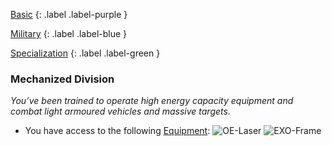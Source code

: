 
[Basic](Game/Progress#Basic)
{: .label .label-purple }

[Military](Game/Military)
{: .label .label-blue }

[Specialization](Game/Progress#Specialization)
{: .label .label-green }
### Mechanized Division
*You’ve been trained to operate high energy capacity equipment and combat light armoured vehicles and massive targets.*
* You have access to the following [Equipment](Core/Equipment):
![OE-Laser](Game/Blocks/OE-Laser)
![EXO-Frame](Game/Blocks/EXO-Frame)
